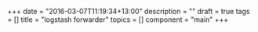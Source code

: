 +++
date = "2016-03-07T11:19:34+13:00"
description = ""
draft = true
tags = []
title = "logstash forwarder"
topics = []
component = "main"
+++

